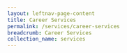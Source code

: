 ```yaml
---
layout: leftnav-page-content
title: Career Services
permalink: /services/career-services
breadcrumb: Career Services
collection_name: services
---
```

